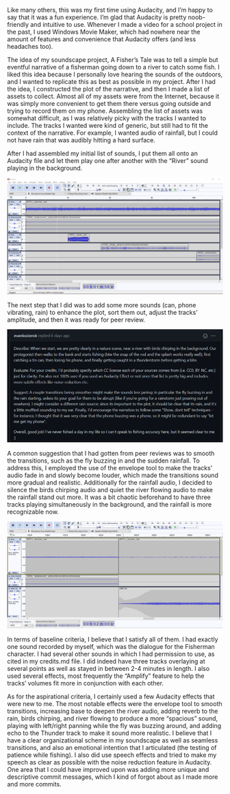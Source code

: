 Like many others, this was my first time using Audacity, and I’m happy to say that it was a fun experience. I’m glad that Audacity is pretty noob-friendly and intuitive to use. Whenever I made a video for a school project in the past, I used Windows Movie Maker, which had nowhere near the amount of features and convenience that Audacity offers (and less headaches too). 

The idea of my soundscape project, A Fisher’s Tale was to tell a simple but eventful narrative of a fisherman going down to a river to catch some fish. I liked this idea because I personally love hearing the sounds of the outdoors, and I wanted to replicate this as best as possible in my project. After I had the idea, I constructed the plot of the narrative, and then I made a list of assets to collect. Almost all of my assets were from the Internet, because it was simply more convenient to get them there versus going outside and trying to record them on my phone. Assembling the list of assets was somewhat difficult, as I was relatively picky with the tracks I wanted to include. The tracks I wanted were kind of generic, but still had to fit the context of the narrative. For example, I wanted audio of rainfall, but I could not have rain that was audibly hitting a hard surface. 

After I had assembled my initial list of sounds, I put them all onto an Audacity file and let them play one after another with the “River” sound playing in the background.

![screenshot1](https://github.com/jsw64/soundscape2022spring/blob/master/screenshot1.PNG)

The next step that I did was to add some more sounds (can, phone vibrating, rain) to enhance the plot, sort them out, adjust the tracks’ amplitude, and then it was ready for peer review. 

![peer feedback](https://github.com/jsw64/soundscape2022spring/blob/master/peer%20feedback.PNG)

A common suggestion that I had gotten from peer reviews was to smooth the transitions, such as the fly buzzing in and the sudden rainfall. To address this, I employed the use of the envelope tool to make the tracks' audio fade in and slowly become louder, which made the transitions sound more gradual and realistic. Additionally for the rainfall audio, I decided to silence the birds chirping audio and quiet the river flowing audio to make the rainfall stand out more. It was a bit chaotic beforehand to have three tracks playing simultaneously in the background, and the rainfall is more recognizable now.

![screenshot4](https://github.com/jsw64/soundscape2022spring/blob/master/screenshot4.PNG)

In terms of baseline criteria, I believe that I satisfy all of them. I had exactly one sound recorded by myself, which was the dialogue for the Fisherman character. I had several other sounds in which I had permission to use, as cited in my credits.md file. I did indeed have three tracks overlaying at several points as well as stayed in between 2-4 minutes in length. I also used several effects, most frequently the “Amplify” feature to help the tracks’ volumes fit more in conjunction with each other.

As for the aspirational criteria, I certainly used a few Audacity effects that were new to me. The most notable effects were the envelope tool to smooth transitions, increasing base to deepen the river audio, adding reverb to the rain, birds chirping, and river flowing to produce a more “spacious” sound, playing with left/right panning while the fly was buzzing around, and adding echo to the Thunder track to make it sound more realistic. I believe that I have a clear organizational scheme in my soundscape as well as seamless transitions, and also an emotional intention that I articulated (the testing of patience while fishing). I also did use speech effects and tried to make my speech as clear as possible with the noise reduction feature in Audacity. One area that I could have improved upon was adding more unique and descriptive commit messages, which I kind of forgot about as I made more and more commits.
